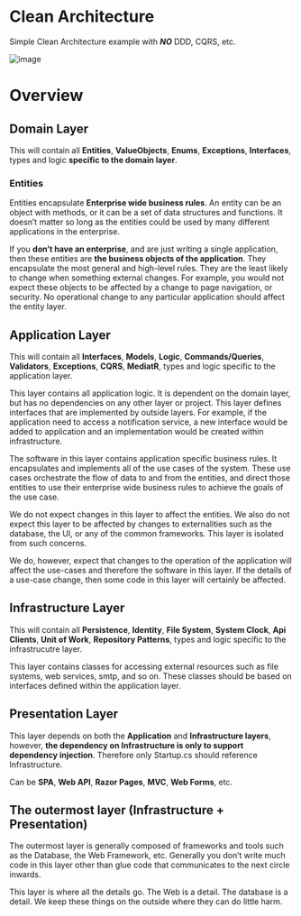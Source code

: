 # Clean Architecture

Simple Clean Architecture example with ***NO*** DDD, CQRS, etc.

![image](https://user-images.githubusercontent.com/34960418/205628894-ed445a14-203a-4fe0-a603-93bcd1a2f9b4.png)


# Overview

## Domain Layer

This will contain all **Entities**, **ValueObjects**, **Enums**, **Exceptions**, **Interfaces**, types and logic **specific to the domain layer**.

### Entities

Entities encapsulate **Enterprise wide business rules**. An entity can be an object with methods, or it can be a set of data structures and functions. It doesn’t matter so long as the entities could be used by many different applications in the enterprise.

If you **don’t have an enterprise**, and are just writing a single application, then these entities are **the business objects of the application**. They encapsulate the most general and high-level rules. They are the least likely to change when something external changes. For example, you would not expect these objects to be affected by a change to page navigation, or security. No operational change to any particular application should affect the entity layer.


## Application Layer

This will contain all **Interfaces**, **Models**, **Logic**, **Commands/Queries**, **Validators**, **Exceptions**, **CQRS**, **MediatR**, types and logic specific to the application layer.

This layer contains all application logic. It is dependent on the domain layer, but has no dependencies on any other layer or project. This layer defines interfaces that are implemented by outside layers. For example, if the application need to access a notification service, a new interface would be added to application and an implementation would be created within infrastructure.

The software in this layer contains application specific business rules. It encapsulates and implements all of the use cases of the system. These use cases orchestrate the flow of data to and from the entities, and direct those entities to use their enterprise wide business rules to achieve the goals of the use case.

We do not expect changes in this layer to affect the entities. We also do not expect this layer to be affected by changes to externalities such as the database, the UI, or any of the common frameworks. This layer is isolated from such concerns.

We do, however, expect that changes to the operation of the application will affect the use-cases and therefore the software in this layer. If the details of a use-case change, then some code in this layer will certainly be affected.


## Infrastructure Layer

This will contain all **Persistence**, **Identity**, **File System**, **System Clock**, **Api Clients**, **Unit of Work**, **Repository Patterns**, types and logic specific to the infrastrucutre layer.

This layer contains classes for accessing external resources such as file systems, web services, smtp, and so on. These classes should be based on interfaces defined within the application layer.


## Presentation Layer

This layer depends on both the **Application** and **Infrastructure layers**, however, **the dependency on Infrastructure is only to support dependency injection**. Therefore only Startup.cs should reference Infrastructure.

Can be **SPA**, **Web API**, **Razor Pages**, **MVC**, **Web Forms**, etc.


## The outermost layer (Infrastructure + Presentation)

The outermost layer is generally composed of frameworks and tools such as the Database, the Web Framework, etc. Generally you don’t write much code in this layer other than glue code that communicates to the next circle inwards.

This layer is where all the details go. The Web is a detail. The database is a detail. We keep these things on the outside where they can do little harm.
